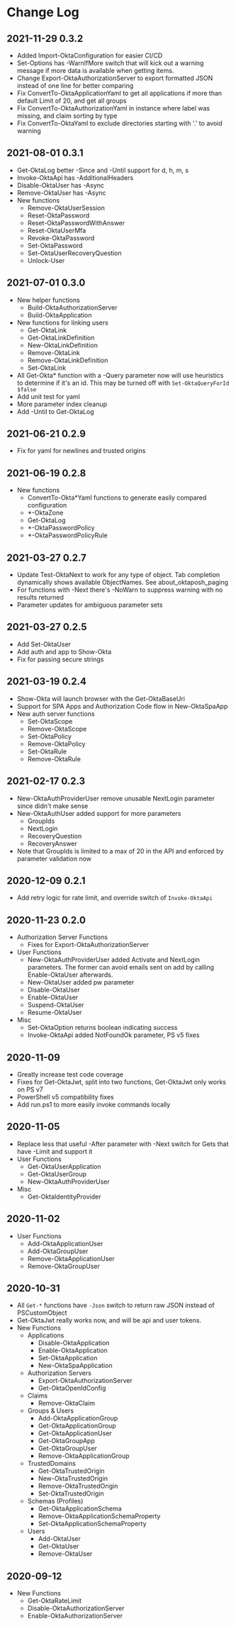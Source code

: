 # Change Log

## 2021-11-29 0.3.2

* Added Import-OktaConfiguration for easier CI/CD
* Set-Options has -WarnIfMore switch that will kick out a warning message if more data is available when getting items.
* Change Export-OktaAuthorizationServer to export formatted JSON instead of one line for better comparing
* Fix ConvertTo-OktaApplicationYaml to get all applications if more than default Limit of 20, and get all groups
* Fix ConvertTo-OktaAuthorizationYaml in instance where label was missing, and claim sorting by type
* Fix ConvertTo-OktaYaml to exclude directories starting with '.' to avoid warning

## 2021-08-01 0.3.1

* Get-OktaLog better -Since and -Until support for d, h, m, s
* Invoke-OktaApi has -AdditionalHeaders
* Disable-OktaUser has -Async
* Remove-OktaUser has -Async
* New functions
  * Remove-OktaUserSession
  * Reset-OktaPassword
  * Reset-OktaPasswordWithAnswer
  * Reset-OktaUserMfa
  * Revoke-OktaPassword
  * Set-OktaPassword
  * Set-OktaUserRecoveryQuestion
  * Unlock-User

## 2021-07-01 0.3.0

* New helper functions
  * Build-OktaAuthorizationServer
  * Build-OktaApplication
* New functions for linking users
  * Get-OktaLink
  * Get-OktaLinkDefinition
  * New-OktaLinkDefinition
  * Remove-OktaLink
  * Remove-OktaLinkDefinition
  * Set-OktaLink
* All Get-Okta* function with a -Query parameter now will use heuristics to determine if it's an id. This may be turned off with `Set-OktaQueryForId $false`
* Add unit test for yaml
* More parameter index cleanup
* Add -Until to Get-OktaLog

## 2021-06-21 0.2.9

* Fix for yaml for newlines and trusted origins

## 2021-06-19 0.2.8

* New functions
  * ConvertTo-Okta*Yaml functions to generate easily compared configuration
  * *-OktaZone
  * Get-OktaLog
  * *-OktaPasswordPolicy
  * *-OktaPasswordPolicyRule

## 2021-03-27 0.2.7

* Update Test-OktaNext to work for any type of object. Tab completion dynamically shows available ObjectNames. See about_oktaposh_paging
* For functions with -Next there's -NoWarn to suppress warning with no results returned
* Parameter updates for ambiguous parameter sets

## 2021-03-27 0.2.5

* Add Set-OktaUser
* Add auth and app to Show-Okta
* Fix for passing secure strings

## 2021-03-19 0.2.4

* Show-Okta will launch browser with the Get-OktaBaseUri
* Support for SPA Apps and Authorization Code flow in New-OktaSpaApp
* New auth server functions
  * Set-OktaScope
  * Remove-OktaScope
  * Set-OktaPolicy
  * Remove-OktaPolicy
  * Set-OktaRule
  * Remove-OktaRule

## 2021-02-17 0.2.3

* New-OktaAuthProviderUser remove unusable NextLogin parameter since didn't make sense
* New-OktaAuthUser added support for more parameters
  * GroupIds
  * NextLogin
  * RecoveryQuestion
  * RecoveryAnswer
* Note that GroupIds is limited to a max of 20 in the API and enforced by parameter validation now

## 2020-12-09 0.2.1

* Add retry logic for rate limit, and override switch of `Invoke-OktaApi`

## 2020-11-23 0.2.0

* Authorization Server Functions
  * Fixes for Export-OktaAuthorizationServer
* User Functions
  * New-OktaAuthProviderUser added Activate and NextLogin parameters. The former can avoid emails sent on add by calling Enable-OktaUser afterwards.
  * New-OktaUser added pw parameter
  * Disable-OktaUser
  * Enable-OktaUser
  * Suspend-OktaUser
  * Resume-OktaUser
* Misc
  * Set-OktaOption returns boolean indicating success
  * Invoke-OktaApi added NotFoundOk parameter, PS v5 fixes

## 2020-11-09

* Greatly increase test code coverage
* Fixes for Get-OktaJwt, split into two functions, Get-OktaJwt only works on PS v7
* PowerShell v5 compatibility fixes
* Add run.ps1 to more easily invoke commands locally

## 2020-11-05

* Replace less that useful -After parameter with -Next switch for Gets that have -Limit and support it
* User Functions
  * Get-OktaUserApplication
  * Get-OktaUserGroup
  * New-OktaAuthProviderUser
* Misc
  * Get-OktaIdentityProvider

## 2020-11-02

* User Functions
  * Add-OktaApplicationUser
  * Add-OktaGroupUser
  * Remove-OktaApplicationUser
  * Remove-OktaGroupUser

## 2020-10-31

* All `Get-*` functions have `-Json` switch to return raw JSON instead of PSCustomObject
* Get-OktaJwt really works now, and will be api and user tokens.
* New Functions
  * Applications
    * Disable-OktaApplication
    * Enable-OktaApplication
    * Set-OktaApplication
    * New-OktaSpaApplication
  * Authorization Servers
    * Export-OktaAuthorizationServer
    * Get-OktaOpenIdConfig
  * Claims
    * Remove-OktaClaim
  * Groups & Users
    * Add-OktaApplicationGroup
    * Get-OktaApplicationGroup
    * Get-OktaApplicationUser
    * Get-OktaGroupApp
    * Get-OktaGroupUser
    * Remove-OktaApplicationGroup
  * TrustedDomains
    * Get-OktaTrustedOrigin
    * New-OktaTrustedOrigin
    * Remove-OktaTrustedOrigin
    * Set-OktaTrustedOrigin
  * Schemas (Profiles)
    * Get-OktaApplicationSchema
    * Remove-OktaApplicationSchemaProperty
    * Set-OktaApplicationSchemaProperty
  * Users
    * Add-OktaUser
    * Get-OktaUser
    * Remove-OktaUser

## 2020-09-12

* New Functions
  * Get-OktaRateLimit
  * Disable-OktaAuthorizationServer
  * Enable-OktaAuthorizationServer
